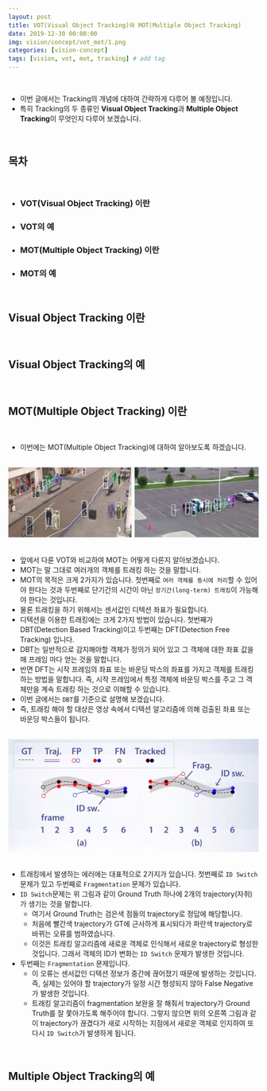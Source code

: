 ```yaml
---
layout: post
title: VOT(Visual Object Tracking)와 MOT(Multiple Object Tracking)
date: 2019-12-30 00:00:00
img: vision/concept/vot_mot/1.png
categories: [vision-concept] 
tags: [vision, vot, mot, tracking] # add tag
---
```


<br>

- 이번 글에서는 Tracking의 개념에 대하여 간략하게 다루어 볼 예정입니다.
- 특히 Tracking의 두 종류인 **Visual Object Tracking**과 **Multiple Object Tracking**이 무엇인지 다루어 보겠습니다.

<br>

## **목차**

<br>

- ### VOT(Visual Object Tracking) 이란
- ### VOT의 예
- ### MOT(Multiple Object Tracking) 이란
- ### MOT의 예

<br>

## **Visual Object Tracking 이란**

<br>

## **Visual Object Tracking의 예**

<br>

## **MOT(Multiple Object Tracking) 이란**

<br>

- 이번에는 MOT(Multiple Object Tracking)에 대하여 알아보도록 하겠습니다.

<br>
<center><img src="../assets/img/vision/concept/vot_mot/1.png" alt="Drawing" style="width: 600px;"/></center>
<br> 

- 앞에서 다룬 VOT와 비교하여 MOT는 어떻게 다른지 알아보겠습니다.
- MOT는 말 그대로 여러개의 객체를 트래킹 하는 것을 말합니다.
- MOT의 목적은 크게 2가지가 있습니다. 첫번째로 `여러 객체를 동시에 처리`할 수 있어야 한다는 것과 두번째로 단기간의 시간이 아닌 `장기간(long-term) 트래킹`이 가능해야 한다는 것입니다.
- 물론 트래킹을 하기 위해서는 센서값인 디텍션 좌표가 필요합니다.
- 디텍션을 이용한 트래킹에는 크게 2가지 방법이 있습니다. 첫번째가 DBT(Detection Based Tracking)이고 두번째는 DFT(Detection Free Tracking) 입니다.
- DBT는 일반적으로 감지해야할 객체가 정의가 되어 있고 그 객체에 대한 좌표 값을 매 프레임 마다 얻는 것을 말합니다.
- 반면 DFT는 시작 프레임의 좌표 또는 바운딩 박스의 좌표를 가지고 객체를 트래킹 하는 방법을 말합니다. 즉, 시작 프레임에서 특정 객체에 바운딩 박스를 주고 그 객체만을 계속 트래킹 하는 것으로 이해할 수 있습니다.
- 이번 글에서는 `DBT`를 기준으로 설명해 보겠습니다.
- 즉, 트래킹 해야 할 대상은 영상 속에서 디텍션 알고리즘에 의해 검출된 좌표 또는 바운딩 박스들이 됩니다.

<br>
<center><img src="../assets/img/vision/concept/vot_mot/2.png" alt="Drawing" style="width: 600px;"/></center>
<br> 

- 트래킹에서 발생하는 에러에는 대표적으로 2가지가 있습니다. 첫번째로 `ID Switch` 문제가 있고 두번째로 `Fragmentation` 문제가 있습니다.
- `ID Switch`문제는 위 그림과 같이 Ground Truth 하나에 2개의 trajectory(자취)가 생기는 것을 말합니다.
    - 여기서 Ground Truth는 검은색 점들의 trajectory로 정답에 해당합니다.
    - 처음에 빨간색 trajectory가 GT에 근사하게 표시되다가 파란색 trajectory로 바뀌는 오류를 범하였습니다.
    - 이것은 트래킹 알고리즘에 새로운 객체로 인식해서 새로운 trajectory로 형성한 것입니다. 그래서 객체의 ID가 변화는 `ID Switch` 문제가 발생한 것입니다.
- 두번째는 `Fragmentation` 문제입니다.
    - 이 오류는 센서값인 디텍션 정보가 중간에 끊어졌기 때문에 발생하는 것입니다. 즉, 실제는 있어야 할 trajectory가 일정 시간 형성되지 않아 False Negative 가 발생한 것입니다.
    - 트래킹 알고리즘이 fragmentation 보완을 잘 해줘서 trajectory가 Ground Truth를 잘 쫓아가도록 해주어야 합니다. 그렇지 않으면 위의 오른쪽 그림과 같이 trajectory가 끊겼다가 새로 시작하는 지점에서 새로운 객체로 인지하여 또다시 `ID Switch`가 발생하게 됩니다.  



<br>

## **Multiple Object Tracking의 예**

<br>
